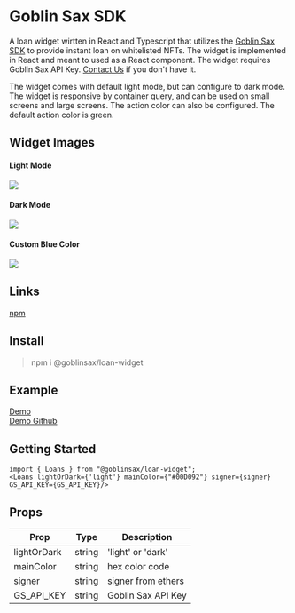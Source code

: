 # Goblin Sax SDK


A loan widget wirtten in React and Typescript that utilizes the [Goblin Sax SDK](https://github.com/GoblinSax/gs-sdk) to provide instant loan on whitelisted NFTs. The widget is implemented in React and meant to used as a React component. The widget requires Goblin Sax API Key. [Contact Us](https://discord.com/invite/GS6rvrvb9B) if you don't have it.

The widget comes with default light mode, but can configure to dark mode.
The widget is responsive by container query, and can be used on small screens and large screens.
The action color can also be configured. The default action color is green.

## Widget Images
#### Light Mode
![](https://i.ibb.co/XZb33JT/GS-Loan-Widget.png)

#### Dark Mode
![](https://i.ibb.co/WV1SSjt/GS-Loan-Widget-Dark-Mode.png)

#### Custom Blue Color
![](https://i.ibb.co/HHW1z3v/GS-Loan-Widget-Blue.png)

## Links
[npm](https://www.npmjs.com/package/@goblinsax/loan-widget)

## Install
> npm i @goblinsax/loan-widget

## Example

[Demo](https://loan-widget-example.vercel.app/) <br />
[Demo Github](https://github.com/GoblinSax/loan-widget-example)


## Getting Started

    import { Loans } from "@goblinsax/loan-widget";
    <Loans lightOrDark={'light'} mainColor={"#00D092"} signer={signer} GS_API_KEY={GS_API_KEY}/>

## Props

| Prop | Type | Description |
| --- | --- | --- |
| lightOrDark | string | 'light' or 'dark' |
| mainColor | string | hex color code |
| signer | string | signer from ethers |
| GS_API_KEY | string | Goblin Sax API Key |

	

